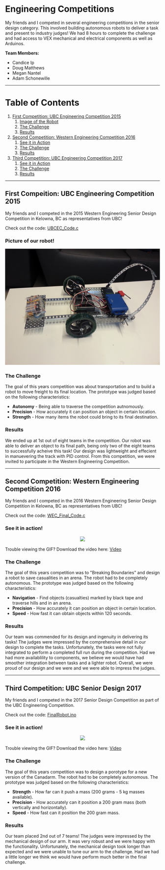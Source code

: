 # Engineering Competitions
My friends and I competed in several engineering competitions in the senior design category. This involved building autonomous robots to deliver a task and present to industry judges! We had 8 hours to complete the challenge and had access to VEX mechanical and electrical components as well as Arduinos. 

**Team Members:**
* Candice Ip
* Doug Matthews
* Megan Nantel
* Adam Schonewille

---
# Table of Contents
1. [First Competition: UBC Engineering Competition 2015](#first)
	1. [Image of the Robot](#first1)
	2. [The Challenge](#first2)
	3. [Results](#first3)
2. [Second Competition: Western Engineering Competition 2016](#second)
	1. [See it in Action](#second1)
	2. [The Challenge](#second2)
	3. [Results](#second3)
3. [Third Competition: UBC Engineering Competition 2017](#third)
	1. [See it in Action](#third1)
	2. [The Challenge](#third2)
	3. [Results](#third3)


---

## First Compeition: UBC Engineering Competition 2015 <a name="first"></a>
My friends and I competed in the 2015 Western Engineering Senior Design Competition in Kelowna, BC as representatives from UBC!

Check out the code: [UBCEC_Code.c](UBC_EC-2015/Code/UBCEC_Code.c)


### Picture of our robot! <a name="first1"></a>

<p align="center"> 
<img src="UBC_EC-2015/ubcec2015.jpg">
</p>


### The Challenge <a name="first2"></a>
The goal of this years competition was about transportation and to build a robot to move freight to its final location. The prototype was judged based on the following characteristics:
* **Autonomy** - Being able to traverse the competition autnomously.
* **Precision** - How accurately it can position an object in certain location.
* **Strength** - How many items the robot could bring to its final destination.

### Results <a name="first3"></a>
We ended up at 1st out of eight teams in the competition. Our robot was able to deliver an object to its final path, being only two of the eight teams to successfully acheive this task! Our design was lightweight and effecient in manuevering the track with PID control. From this competition, we were invited to participate in the Western Engineering Competition. 


---

## Second Competition: Western Engineering Competition 2016 <a name="second"></a>
My friends and I competed in the 2016 Western Engineering Senior Design Competition in Kelowna, BC as representatives from UBC!

Check out the code: [WEC_Final_Code.c](WEC-2016/Code/WEC_Final_Code.c)

### See it in action! <a name="second1"></a>

<p align="center"> 
<img src="WEC-2016/pid.gif">
</p>

Trouble viewing the GIF? Download the video here: [Video](WEC-2016/pid.mp4)

### The Challenge <a name="second2"></a>
The goal of this years competition was to "Breaking Boundaries" and design a robot to save casualities in an arena. The robot had to be completely autonomous. The prototype was judged based on the following characteristics:
* **Navigation** - Find objects (casualties) marked by black tape and traverse hills and in an arena.
* **Precision** - How accurately it can position an object in certain location.
* **Speed** - How fast it can obtain objects within 120 seconds.

### Results <a name="second3"></a>
Our team was commended for its design and ingenuity in delivering its tasks! The judges were impressed by the comprehensive detail in our design to complete the tasks. Unfortunately, the tasks were not fully integrated to perform a completed full run during the competition. Had we had more availablility to components, we believe we would have had smoother integration between tasks and a lighter robot. Overall, we were proud of our design and we were and we were able to impress the judges. 


---


## Third Competition: UBC Senior Design 2017 <a name="third"></a>
My friends and I competed in the 2017 Senior Design Competition as part of the UBC Engineering Competition. 

Check out the code: [FinalRobot.ino](UBC_EC-2017/Code/FinalRobot.ino)


### See it in action! <a name="third1"></a>

<p align="center"> 
<img src="UBC_EC-2017/arm.gif">
</p>

Trouble viewing the GIF? Download the video here: [Video](UBC_EC-2017/IMG_1954.mp4)

### The Challenge <a name="third2"></a>
The goal of this years competition was to design a porotype for a new version of the Canadarm. The robot had to be completely autonomous. The prototype was judged based on the following characteristics:
* **Strength** - How far can it push a mass (200 grams - 5 kg masses available).
* **Precision** - How accurately can it position a 200 gram mass (both vertically and horizontally).
* **Speed** - How fast can it position the 200 gram mass.

### Results <a name="third3"></a>
Our team placed 2nd out of 7 teams! The judges were impressed by the mechanical design of our arm. It was very robust and we were happy with the functionality. Unfortunately, the mechanical design took longer than expected and we were unable to tune our arm to the challenge. Had we had a little longer we think we would have perform much better in the final challenge.